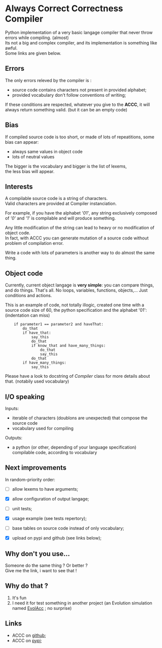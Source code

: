 # Always Correct Correctness Compiler
Python implementation of a very basic langage compiler that never throw errors while compiling. (almost)  
Its not a big and complex compiler, and its implementation is something like awful.  
Some links are given below.


## Errors
The only errors releved by the compiler is :
- source code contains characters not present in provided alphabet;
- provided vocabulary don't follow conventions of writing;

If these conditions are respected, whatever you give to the __ACCC__, it will always return something valid.
(but it can be an empty code)


## Bias
If compiled source code is too short, or made of lots of repeatitions, 
some bias can appear:  
- always same values in object code  
- lots of neutral values  

The bigger is the vocabulary and bigger is the list of lexems,   
the less bias will appear.


## Interests
A compilable source code is a string of characters.  
Valid characters are provided at Compiler instanciation.  

For example, if you have the alphabet *'01'*, 
any string exclusively composed of *'0'* and *'1'* is compilable and will produce something.  

Any little modification of the string can lead to heavy or no modification of object code.  
In fact, with ACCC you can generate mutation of a source code without problem of compilation error.  

Write a code with lots of parameters is another way to do almost the same thing.


## Object code
Currently, current object langage is __very simple__: you can compare things, and do things.
That's all. No loops, variables, functions, objects,… Just conditions and actions.

This is an example of code, not totally illogic, created one time with a source code size of 60, 
the python specification and the alphabet '01':  
(indentation can miss)   

        if parameter1 == parameter2 and haveThat:
            do_that
            if have_that:
                say_this
                do_that
                if know_that and have_many_things:
                    do_that
                    say_this
                do_that
            if have_many_things:
                say_this

Please have a look to docstring of *Compiler* class for more details about that. (notabily used vocabulary)  


## I/O speaking
Inputs:
- iterable of characters (doublons are unexpected) that compose the source code  
- vocabulary used for compiling  

Outputs:  
- a python (or other, depending of your language specification) compilable code, according to vocabulary  


## Next improvements
In random-priority order:  
- [ ] allow lexems to have arguments;  
- [X] allow configuration of output langage;    
- [ ] unit tests;  
- [X] usage example (see tests repertory);  
- [ ] base tables on source code instead of only vocabulary;  
- [X] upload on pypi and github (see links below);  



## Why don't you use…
Someone do the same thing ? Or better ?  
Give me the link, i want to see that !


## Why do that ?
1. It's fun
2. I need it for test something in another project (an Evolution simulation named [EvolAcc](http://www.github.com/Aluriak/EvolAcc) ; no surprise)


## Links
- ACCC on [github](http://www.github.com/Aluriak/ACCC);  
- ACCC on [pypi](https://pypi.python.org/pypi/ACCC);  


